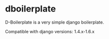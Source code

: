 dboilerplate
============

D-Boilerplate is a very simple django boilerplate.

Compatible with django versions: 1.4.x-1.6.x
